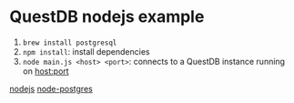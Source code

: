 QuestDB nodejs example
======================

1. `brew install postgresql`
2. `npm install`: install dependencies
3. `node main.js <host> <port>`: connects to a QuestDB instance running on <host:port>

[nodejs](https://nodejs.org/en)
[node-postgres](https://node-postgres.com)
